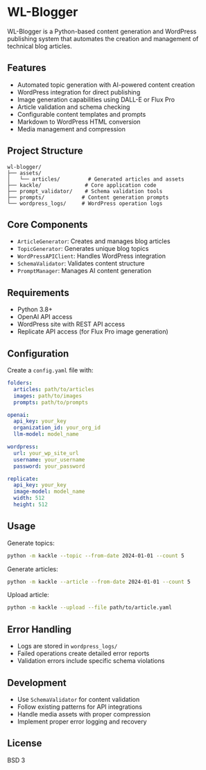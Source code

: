 # WL-Blogger

WL-Blogger is a Python-based content generation and WordPress publishing system that automates the creation and management of technical blog articles.

## Features

- Automated topic generation with AI-powered content creation
- WordPress integration for direct publishing
- Image generation capabilities using DALL-E or Flux Pro
- Article validation and schema checking
- Configurable content templates and prompts
- Markdown to WordPress HTML conversion
- Media management and compression

## Project Structure

```
wl-blogger/
├── assets/
│   └── articles/         # Generated articles and assets
├── kackle/              # Core application code
├── prompt_validator/    # Schema validation tools
├── prompts/            # Content generation prompts
└── wordpress_logs/     # WordPress operation logs
```

## Core Components

- `ArticleGenerator`: Creates and manages blog articles
- `TopicGenerator`: Generates unique blog topics
- `WordPressAPIClient`: Handles WordPress integration
- `SchemaValidator`: Validates content structure
- `PromptManager`: Manages AI content generation

## Requirements

- Python 3.8+
- OpenAI API access
- WordPress site with REST API access
- Replicate API access (for Flux Pro image generation)

## Configuration

Create a `config.yaml` file with:

```yaml
folders:
  articles: path/to/articles
  images: path/to/images
  prompts: path/to/prompts

openai:
  api_key: your_key
  organization_id: your_org_id
  llm-model: model_name

wordpress:
  url: your_wp_site_url
  username: your_username
  password: your_password

replicate:
  api_key: your_key
  image-model: model_name
  width: 512
  height: 512
```

## Usage

Generate topics:
```bash
python -m kackle --topic --from-date 2024-01-01 --count 5
```

Generate articles:
```bash
python -m kackle --article --from-date 2024-01-01 --count 5
```

Upload article:
```bash
python -m kackle --upload --file path/to/article.yaml
```

## Error Handling

- Logs are stored in `wordpress_logs/`
- Failed operations create detailed error reports
- Validation errors include specific schema violations

## Development

- Use `SchemaValidator` for content validation
- Follow existing patterns for API integrations
- Handle media assets with proper compression
- Implement proper error logging and recovery

## License

BSD 3